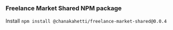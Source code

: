 ### Freelance Market Shared NPM package

Install
`npm install @chanakahetti/freelance-market-shared@0.0.4`

